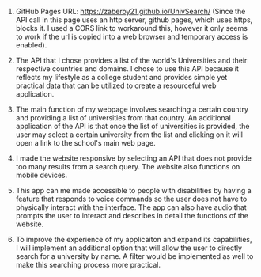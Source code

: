 1. GitHub Pages URL: https://zaberoy21.github.io/UnivSearch/
   (Since the API call in this page uses an http server, github pages, which uses https, blocks it. I used a CORS link to workaround this, however it only seems to work
   if the url is copied into a web browser and temporary access is enabled).

2. The API that I chose provides a list of the world's Universities and their respective countries and domains. I chose to use this API because it reflects my lifestyle as a college student and provides simple yet practical data that can be utilized to create a resourceful web application.

3. The main function of my webpage involves searching a certain country and providing a list of universities from that country. An additional application of the API is that once the list of universities is provided, the user may select a certain university from the list and clicking on it will open a link to the school's main web page. 

4. I made the website responsive by selecting an API that does not provide too many results from a search query. The website also functions on mobile devices.

5. This app can me made accessible to people with disabilities by having a feature that responds to voice commands so the user does not have to physically interact with the interface. The app can also have audio that prompts the user to interact and describes in detail the functions of the website. 

6. To improve the experience of my applicaiton and expand its capabilities, I will implement an additional option that will allow the user to directly search for a university by name. A filter would be implemented as well to make this searching process more practical. 
